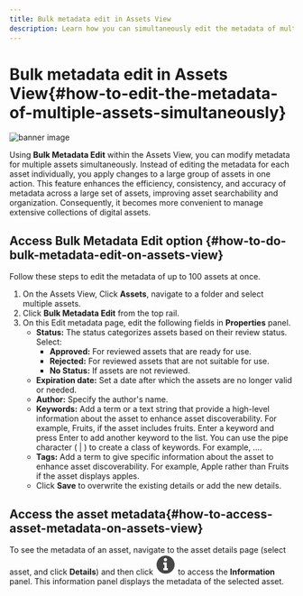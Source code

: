 ```yaml
---
title: Bulk metadata edit in Assets View
description: Learn how you can simultaneously edit the metadata of multiple assets available on the Assets View.
---
```

# Bulk metadata edit in Assets View{#how-to-edit-the-metadata-of-multiple-assets-simultaneously}

![banner image](/help/assets/assets/)

Using **Bulk Metadata Edit** within the Assets View, you can modify metadata for multiple assets simultaneously. Instead of editing the metadata for each asset individually, you apply changes to a large group of assets in one action. This feature enhances the efficiency, consistency, and accuracy of metadata across a large set of assets, improving asset searchability and organization. Consequently, it becomes more convenient to manage extensive collections of digital assets.

## Access Bulk Metadata Edit option {#how-to-do-bulk-metadata-edit-on-assets-view}

Follow these steps to edit the metadata of up to 100 assets at once.

1. On the Assets View, Click **Assets**, navigate to a folder and select multiple assets.
2. Click **Bulk Metadata Edit** from the top rail.
3. On this Edit metadata page, edit the following fields in **Properties** panel. 
    * **Status:** The status categorizes assets based on their review status. Select: 
        * **Approved:** For reviewed assets that are ready for use.
        * **Rejected:** For reviewed assets that are not suitable for use.
        * **No Status:** If assets are not reviewed.
    * **Expiration date:** Set a date after which the assets are no longer valid or needed. 
    * **Author:** Specify the author's name.
    * **Keywords:** Add a term or a text string that provide a high-level information about the asset to enhance asset discoverability. For example, Fruits, if the asset includes fruits. Enter a keyword and press Enter to add another keyword to the list. You can use the pipe character ( | ) to create a class of keywords. For example, ….
    * **Tags:** Add a term to give specific information about the asset to enhance asset discoverability. For example, Apple rather than Fruits if the asset displays apples.
    * Click **Save** to overwrite the existing details or add the new details.

## Access the asset metadata{#how-to-access-asset-metadata-on-assets-view}

To see the metadata of an asset, navigate to the asset details page (select asset, and click **Details**) and then click ![info icon](/help/assets/assets/info-icon-solid-black.svg) to access the **Information** panel. This information panel displays the metadata of the selected asset.


